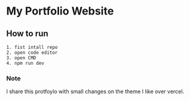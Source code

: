 # My Portfolio Website

## How to run

    1. fist intall repo
    2. open code editor
    3. open CMD
    4. npm run dev

### Note

I share this protfoylo with small changes on the theme I like over vercel.
